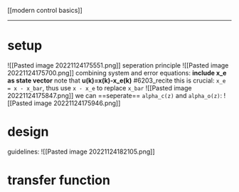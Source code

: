 [[modern control basics]]
****
# setup
![[Pasted image 20221124175551.png]]
seperation principle
![[Pasted image 20221124175700.png]]
combining system and error equations:
**include x_e as state vector**
note that **u(k)=x(k)-x_e(k)**
#6203_recite  this is crucial:
`x_e = x - x_bar`, thus use `x - x_e` to replace `x_bar`
![[Pasted image 20221124175847.png]]
we can ==seperate== `alpha_c(z)` and `alpha_o(z)`:
![[Pasted image 20221124175946.png]]

# design
guidelines:
![[Pasted image 20221124182105.png]]
# transfer function


